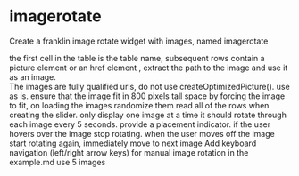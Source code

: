 # imagerotate

Create a franklin image rotate widget with images, named imagerotate

the first cell in the table is the table name, subsequent rows contain a picture element or an href element , extract the path to the image and use it as an image.  
The images are fully qualified urls, do not use  createOptimizedPicture(). use as is.
ensure that the image fit in 800 pixels tall space by forcing the image to fit, on loading the images randomize them
read all of the rows when creating the slider.
only display one image at a time
it should rotate through each image every 5 seconds. provide a placement indicator. if the user hovers over the image stop rotating.
when the user moves off the image start rotating again, immediately move to next image
Add keyboard navigation (left/right arrow keys) for manual image rotation
in the example.md use 5 images
